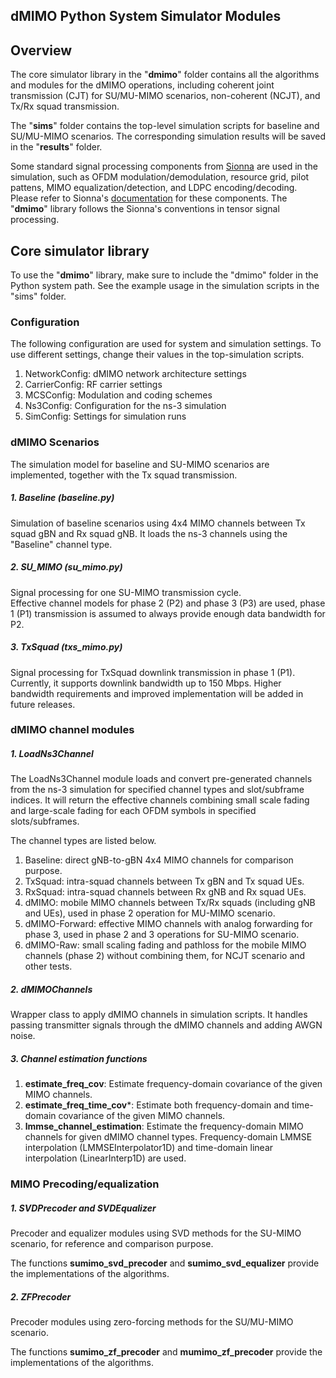 ## dMIMO Python System Simulator Modules

## Overview
The core simulator library in the "**dmimo**" folder contains all the algorithms
and modules for the dMIMO operations, including coherent joint transmission (CJT)
for SU/MU-MIMO scenarios, non-coherent (NCJT), and Tx/Rx squad transmission.

The "**sims**" folder contains the top-level simulation scripts for baseline and 
SU/MU-MIMO scenarios. The corresponding simulation results will be saved
in the "**results**" folder.

Some standard signal processing components from [Sionna](https://nvlabs.github.io/sionna/) 
are used in the simulation, such as OFDM modulation/demodulation, resource grid, 
pilot pattens, MIMO equalization/detection, and LDPC encoding/decoding. 
Please refer to Sionna's [documentation](https://nvlabs.github.io/sionna/api/sionna.html) 
for these components.
The "**dmimo**" library follows the Sionna's conventions in tensor signal processing. 

## Core simulator library

To use the "**dmimo**" library, make sure to include the "dmimo" folder in the 
Python system path. See the example usage in the simulation scripts 
in the "sims" folder.

### Configuration

The following configuration are used for system and simulation settings.
To use different settings, change their values in the top-simulation scripts. 
1) NetworkConfig: dMIMO network architecture settings
2) CarrierConfig: RF carrier settings
3) MCSConfig: Modulation and coding schemes
4) Ns3Config: Configuration for the ns-3 simulation
5) SimConfig: Settings for simulation runs


### dMIMO Scenarios

The simulation model for baseline and SU-MIMO scenarios are implemented, 
together with the Tx squad transmission. 

##### 1. Baseline (baseline.py)

Simulation of baseline scenarios using 4x4 MIMO channels between Tx squad gBN
and Rx squad gNB.
It loads the ns-3 channels using the "Baseline" channel type.

##### 2. SU_MIMO (su_mimo.py)

Signal processing for one SU-MIMO transmission cycle.  
Effective channel models for phase 2 (P2) and phase 3 (P3) are used,
phase 1 (P1) transmission is assumed to always provide enough 
data bandwidth for P2.

##### 3. TxSquad (txs_mimo.py)

Signal processing for TxSquad downlink transmission in phase 1 (P1).
Currently, it supports downlink bandwidth up to 150 Mbps.  Higher 
bandwidth requirements and improved implementation will be added in
future releases.

### dMIMO channel modules

##### 1. LoadNs3Channel
The LoadNs3Channel module loads and convert pre-generated channels from the ns-3 simulation
for specified channel types and slot/subframe indices. It will return the effective channels
combining small scale fading and large-scale fading for each OFDM symbols 
in specified slots/subframes.

The channel types are listed below.
1) Baseline: direct gNB-to-gBN 4x4 MIMO channels for comparison purpose.
2) TxSquad: intra-squad channels between Tx gBN and Tx squad UEs.
3) RxSquad: intra-squad channels between Rx gNB and Rx squad UEs.
4) dMIMO: mobile MIMO channels between Tx/Rx squads (including gNB and UEs), 
   used in phase 2 operation for MU-MIMO scenario.
5) dMIMO-Forward: effective MIMO channels with analog forwarding for phase 3, 
   used in phase 2 and 3 operations for SU-MIMO scenario.  
6) dMIMO-Raw: small scaling fading and pathloss for the mobile MIMO channels (phase 2) 
   without combining them, for NCJT scenario and other tests. 

##### 2. dMIMOChannels

Wrapper class to apply dMIMO channels in simulation scripts.  It handles passing
transmitter signals through the dMIMO channels and adding AWGN noise.

##### 3. Channel estimation functions

1) **estimate_freq_cov**: Estimate frequency-domain covariance 
   of the given MIMO channels.
2) **estimate_freq_time_cov***: Estimate both frequency-domain and time-domain covariance 
   of the given MIMO channels.
3) **lmmse_channel_estimation**: Estimate the frequency-domain MIMO channels for given 
  dMIMO channel types. Frequency-domain LMMSE interpolation (LMMSEInterpolator1D) and 
  time-domain linear interpolation (LinearInterp1D) are used.


### MIMO Precoding/equalization

##### 1. SVDPrecoder and SVDEqualizer

Precoder and equalizer modules using SVD methods for the SU-MIMO scenario, for reference and
comparison purpose.

The functions **sumimo_svd_precoder** and **sumimo_svd_equalizer** provide 
the implementations of the algorithms.


##### 2. ZFPrecoder

Precoder modules using zero-forcing methods for the SU/MU-MIMO scenario.

The functions **sumimo_zf_precoder** and **mumimo_zf_precoder** provide 
the implementations of the algorithms.


